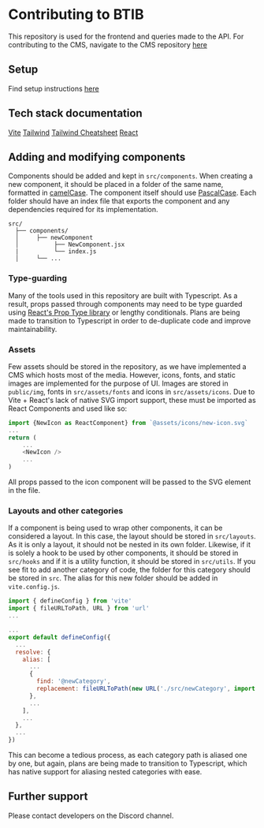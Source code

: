 # Contributing to BTIB

This repository is used for the frontend and queries made to the API. For contributing to the CMS, navigate to the CMS repository [here](https://github.com/Black-Tech-in-Brum/btib_cms)

## Setup

Find setup instructions [here](https://github.com/Black-Tech-in-Brum/btib_cms#setup)

## Tech stack documentation

[Vite](https://vitejs.dev/guide/)
[Tailwind](https://tailwindcss.com/)
[Tailwind Cheatsheet](https://nerdcave.com/tailwind-cheat-sheet)
[React](https://react.dev/)

## Adding and modifying components

Components should be added and kept in `src/components`. When creating a new component, it should be placed in a folder of the same name, formatted in [camelCase](https://techterms.com/definition/camelcase). The component itself should use [PascalCase](https://techterms.com/definition/pascalcase). Each folder should have an index file that exports the component and any dependencies required for its implementation.

```tree
src/
  ├── components/
  │     ├── newComponent
  │          ├── NewComponent.jsx
  |          └── index.js
  │     └── ...
```

### Type-guarding

Many of the tools used in this repository are built with Typescript. As a result, props passed through components may need to be type guarded using [React's Prop Type library](https://github.com/facebook/prop-types) or lengthy conditionals. Plans are being made to transition to Typescript in order to de-duplicate code and improve maintainability.

### Assets

Few assets should be stored in the repository, as we have implemented a CMS which hosts most of the media. However, icons, fonts, and static images are implemented for the purpose of UI. Images are stored in `public/img`, fonts in `src/assets/fonts` and icons in `src/assets/icons`. Due to Vite + React's lack of native SVG import support, these must be imported as React Components and used like so:

```js
import {NewIcon as ReactComponent} from `@assets/icons/new-icon.svg`
...
return (
    ...
    <NewIcon />
    ...
)
```

All props passed to the icon component will be passed to the SVG element in the file.

### Layouts and other categories

If a component is being used to wrap other components, it can be considered a layout. In this case, the layout should be stored in `src/layouts`. As it is only a layout, it should not be nested in its own folder. Likewise, if it is solely a hook to be used by other components, it should be stored in `src/hooks` and if it is a utility function, it should be stored in `src/utils`. If you see fit to add another category of code, the folder for this category should be stored in `src`. The alias for this new folder should be added in `vite.config.js`.

```js
import { defineConfig } from 'vite'
import { fileURLToPath, URL } from 'url'
...

...
export default defineConfig({
  ...
  resolve: {
    alias: [
      ...
      {
        find: '@newCategory',
        replacement: fileURLToPath(new URL('./src/newCategory', import.meta.url)),
      },
      ...
    ],
    ...
  },
  ...
})
```

This can become a tedious process, as each category path is aliased one by one, but again, plans are being made to transition to Typescript, which has native support for aliasing nested categories with ease.

## Further support

Please contact developers on the Discord channel.
